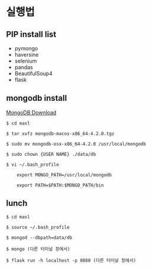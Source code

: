 # 실행법

## PIP install list
* pymongo
* haversine
* selenium
* pandas
* BeautifulSoup4
* flask

## mongodb install
[MongoDB Download](https://www.mongodb.com/try/download/community)

` $ cd masl `

` $ tar xvfz mongodb-macos-x86_64-4.2.0.tgz `

` $ sudo mv mongodb-osx-x86_64-4.2.0 /usr/local/mongodb `

` $ sudo chown {USER NAME} ./data/db `

` $ vi ~/.bash_profile `

        export MONGO_PATH=/usr/local/mongodb

        export PATH=$PATH:$MONGO_PATH/bin

## lunch

` $ cd masl `

` $ source ~/.bash_profile `

` $ mongod --dbpath=data/db `

` $ mongo (다른 터미널 창에서) `

` $ flask run -h localhost -p 8080 (다른 터미널 창에서) `

